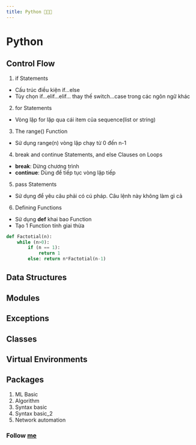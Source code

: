 ```yaml
---
title: Python 🐍🐍🐍
---
```


# Python

## Control Flow
1. if Statements
- Cấu trúc điều kiện if...else 
- Tùy chọn if...elif...elif... thay thế  switch...case trong các ngôn ngữ khác 
2. for Statements
- Vòng lặp for lặp qua cái item của sequence(list or string)
3. The range() Function
- Sử dụng range(n) vòng lặp chạy từ 0 đến n-1
4. break and continue Statements, and else Clauses on Loops
- **break**: Dừng chương trình
- **continue**: Dùng để tiếp tục vòng lặp tiếp 
5. pass Statements
- Sử dụng để yêu câu phải có cú pháp. Câu lệnh này không làm gì cả
6. Defining Functions
- Sử dụng **def** khai bao Function
- Tạo 1 Function tính giai thừa 
```python
def Factotial(n):
    while (n>0):
        if (n == 1):
            return 1
        else: return n*Factotial(n-1)
```
## Data Structures
## Modules
## Exceptions
## Classes
## Virtual Environments
## Packages

1. ML Basic
2. Algorithm
3. Syntax basic
4. Syntax basic_2
5. Network automation

### Follow [me](https://github.com/ductnn)